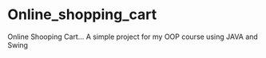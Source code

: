 # Online_shopping_cart
Online Shooping Cart... A simple project for my OOP course using JAVA and Swing

